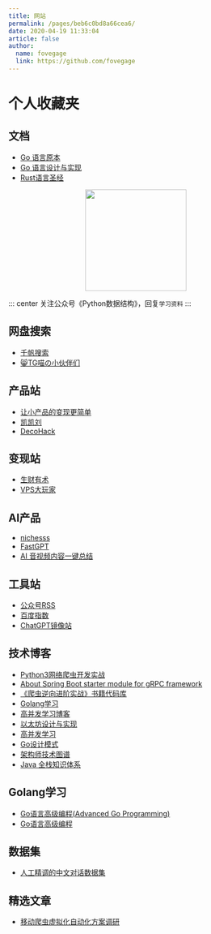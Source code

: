 ```yaml
---
title: 网站
permalink: /pages/beb6c0bd8a66cea6/
date: 2020-04-19 11:33:04
article: false
author:
  name: fovegage
  link: https://github.com/fovegage
---
```


# 个人收藏夹

## 文档

* [Go 语言原本](https://golang.design/under-the-hood/zh-cn/preface/)
* [Go 语言设计与实现](https://draveness.me/golang/docs/part1-prerequisite/ch01-prepare/golang-debug/)
* [Rust语言圣经](https://course.rs/about-book.html)

<p align="center">
<img src="https://open.weixin.qq.com/qr/code?username=gh_f1b4c218483e" width="200">
</p>

::: center
关注公众号《Python数据结构》，回复`学习资料`
:::

<!-- more -->

## 网盘搜索

- [千帆搜索](https://tg.qianfan.app/)
- [😸TG喵の小伙伴们](http://meow.tg/)

## 产品站

- [让小产品的变现更简单](https://www.ezindie.com/)
- [凯凯刘](https://liujinkai.com/)
- [DecoHack](https://www.decohack.com/)

## 变现站

- [生财有术](http://www.scysb.com/)
- [VPS大玩家](https://www.vpsdawanjia.com/)

## AI产品

- [nichesss](https://nichesss.com/)
- [FastGPT](https://ai.fastgpt.run/)
- [AI 音视频内容一键总结](https://b.jimmylv.cn/#)

## 工具站

- [公众号RSS](https://feed.hamibot.com/)
- [百度指数](https://index.baidu.com/v2/index.html#/)
- [ChatGPT镜像站](https://github.com/LiLittleCat/awesome-free-chatgpt)

## 技术博客

- [Python3网络爬虫开发实战](https://python3webspider.cuiqingcai.com)
- [About Spring Boot starter module for gRPC framework](https://yidongnan.github.io/grpc-spring-boot-starter/zh-CN/)
- [《爬虫逆向进阶实战》书籍代码库](https://github.com/lixi5338619/lxBook)
- [Golang学习](https://taoshu.in/)
- [高并发学习博客](https://zq99299.github.io/note-book/cache-pdp/110.html)
- [以太坊设计与实现](https://learnblockchain.cn/books/geth/)
- [高并发学习](https://learn.lianglianglee.com/%E4%B8%93%E6%A0%8F)
- [Go设计模式](https://lailin.xyz/post/chain.html)
- [架构师技术图谱](https://github.com/toutiaoio/awesome-architecture#%E7%BC%96%E7%A8%8B%E8%AF%AD%E8%A8%80)
- [Java 全栈知识体系](https://pdai.tech/md/spring/spring-x-framework-ioc.html)

## Golang学习

- [Go语言高级编程(Advanced Go Programming)](https://hypc-pub.github.io/advanced-go-programming-book/)
- [Go语言高级编程](https://chai2010.cn/advanced-go-programming-book/ch2-cgo/ch2-02-basic.html)

## 数据集

- [人工精调的中文对话数据集](https://github.com/hikariming/alpaca_chinese_dataset)

## 精选文章

- [移动爬虫虚拟化自动化方案调研](https://blog.mythsman.com/post/61c9bf5fa673560001f46a96/)
